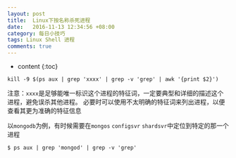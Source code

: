 ```yaml
---
layout: post
title:  Linux下按名称杀死进程
date:   2016-11-13 12:34:56 +08:00
category: 每日小技巧
tags: Linux Shell 进程
comments: true
---
```


* content
{:toc}

```
kill -9 $(ps aux | grep 'xxxx' | grep -v 'grep' | awk '{print $2}')
```

注意：`xxxx`是足够能唯一标识这个进程的特征词，一定要典型和详细的描述这个进程，避免误杀其他进程。
必要时可以使用不太明确的特征词来列出进程，以便查看其更为准确的特征信息

以`mongodb`为例，有时候需要在`mongos` `configsvr` `shardsvr`中定位到特定的那一个进程

```
$ ps aux | grep 'mongod' | grep -v 'grep'
```
